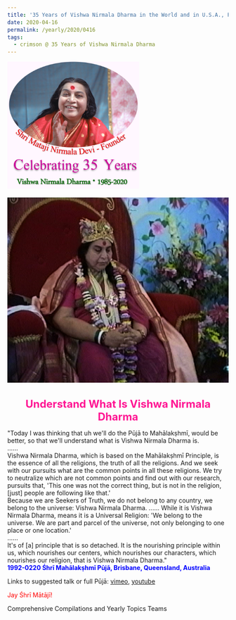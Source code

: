 ```yaml
---
title: '35 Years of Vishwa Nirmala Dharma in the World and in U.S.A., Post 6'
date: 2020-04-16
permalink: /yearly/2020/0416
tags:
  - crimson @ 35 Years of Vishwa Nirmala Dharma
---
```


<div style="text-align: left"><img src="/images/Celebrating35YearsVishwaNirmalaDharma.png" width="300" /></div><br>

<div style="text-align: center"><img src="/images/image397.png" /></div>

<br>
<p style="color:DeepPink; text-align:center">
<font size="+2"><b>Understand What Is Vishwa Nirmala Dharma</b><br></font>
</p>

<p>
"Today I was thinking that uh we'll do the Pūjā to Mahālakṣhmī, would be better, so that we'll understand what is Vishwa Nirmala Dharma is.<br>
......<br>
Vishwa Nirmala Dharma, which is based on the Mahālakṣhmī Principle, is the essence of all the religions, the truth of all the religions. And we seek with our pursuits what are the common points in all these religions. We try to neutralize which are not common points and find out with our research, pursuits that, 'This one was not the correct thing, but is not in the religion, [just] people are following like that.'<br>
Because we are Seekers of Truth, we do not belong to any country, we belong to the universe: Vishwa Nirmala Dharma. ...... While it is Vishwa Nirmala Dharma, means it is a Universal Religion: 'We belong to the universe. We are part and parcel of the universe, not only belonging to one place or one location.'<br>
......<br>
It's of [a] principle that is so detached. It is the nourishing principle within us, which nourishes our centers, which nourishes our characters, which nourishes our religion, that is Vishwa Nirmala Dharma."<br>
<font color="blue"><b>1992-0220 Śhrī Mahālakṣhmī Pūjā, Brisbane, Queensland, Australia</b></font><br>
</p>

Links to suggested talk or full Pūjā: <a href="https://vimeo.com/34826324"> vimeo</a>, <a href="https://www.youtube.com/watch?v=OR9mMD1RYS0"> youtube</a><br>

<p style="color:red;">Jay Śhrī Mātājī!<br></p>

Comprehensive Compilations and Yearly Topics Teams